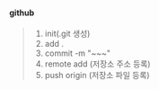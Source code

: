 #### github 

> 1. init(.git 생성)
> 2. add .
> 3. commit -m "~~~"
> 4. remote add (저장소 주소 등록)
> 5. push origin (저장소 파일 등록)

